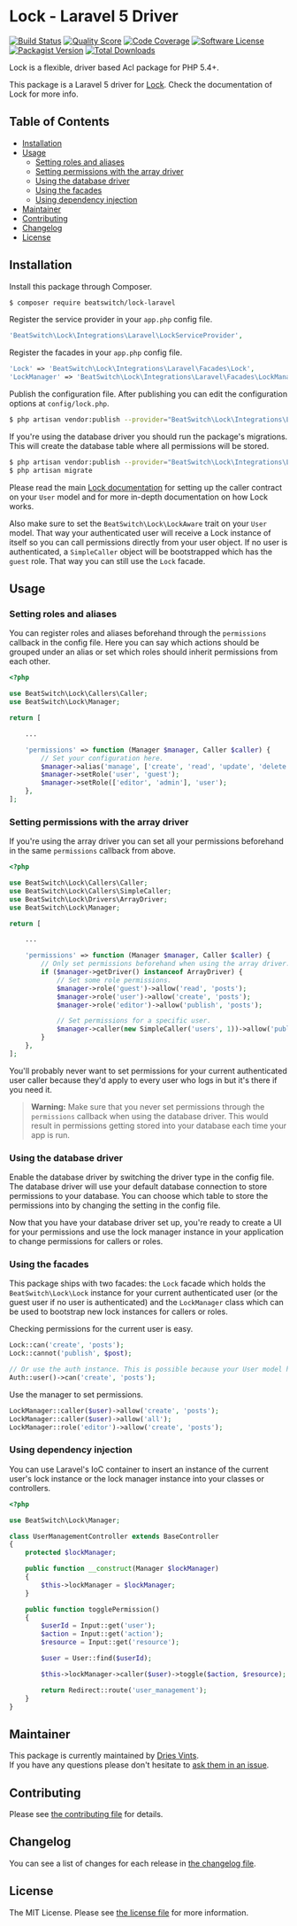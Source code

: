 # Lock - Laravel 5 Driver

[![Build Status](https://img.shields.io/travis/BeatSwitch/lock-laravel/master.svg?style=flat-square)](https://travis-ci.org/BeatSwitch/lock-laravel)
[![Quality Score](https://img.shields.io/scrutinizer/g/BeatSwitch/lock-laravel.svg?style=flat-square)](https://scrutinizer-ci.com/g/BeatSwitch/lock-laravel)
[![Code Coverage](https://img.shields.io/scrutinizer/coverage/g/BeatSwitch/lock-laravel.svg?style=flat-square)](https://scrutinizer-ci.com/g/BeatSwitch/lock-laravel)
[![Software License](https://img.shields.io/badge/license-MIT-brightgreen.svg?style=flat-square)](license.md)
[![Packagist Version](https://img.shields.io/packagist/v/beatswitch/lock-laravel.svg?style=flat-square)](https://packagist.org/packages/beatswitch/lock-laravel)
[![Total Downloads](https://img.shields.io/packagist/dt/beatswitch/lock-laravel.svg?style=flat-square)](https://packagist.org/packages/beatswitch/lock-laravel)

Lock is a flexible, driver based Acl package for PHP 5.4+.

This package is a Laravel 5 driver for [Lock](https://github.com/BeatSwitch/lock). Check the documentation of Lock for more info.

## Table of Contents

- [Installation](#installation)
- [Usage](#usage)
    - [Setting roles and aliases](#setting-roles-and-aliases)
    - [Setting permissions with the array driver](#using-permissions-with-the-array-driver)
    - [Using the database driver](#using-the-database-driver)
    - [Using the facades](#using-the-facades)
    - [Using dependency injection](#using-dependency-injection)
- [Maintainer](#maintainer)
- [Contributing](#contributing)
- [Changelog](#changelog)
- [License](#license)

## Installation

Install this package through Composer.

```bash
$ composer require beatswitch/lock-laravel
```

Register the service provider in your `app.php` config file.

```php
'BeatSwitch\Lock\Integrations\Laravel\LockServiceProvider',
```

Register the facades in your `app.php` config file.

```php
'Lock' => 'BeatSwitch\Lock\Integrations\Laravel\Facades\Lock',
'LockManager' => 'BeatSwitch\Lock\Integrations\Laravel\Facades\LockManager',
```

Publish the configuration file. After publishing you can edit the configuration options at `config/lock.php`.

```bash
$ php artisan vendor:publish --provider="BeatSwitch\Lock\Integrations\Laravel\LockServiceProvider" --tag="config"
```

If you're using the database driver you should run the package's migrations. This will create the database table where all permissions will be stored.

```bash
$ php artisan vendor:publish --provider="BeatSwitch\Lock\Integrations\Laravel\LockServiceProvider" --tag="migrations"
$ php artisan migrate
```

Please read the main [Lock documentation](https://github.com/BeatSwitch/lock) for setting up the caller contract on your `User` model and for more in-depth documentation on how Lock works.

Also make sure to set the `BeatSwitch\Lock\LockAware` trait on your `User` model. That way your authenticated user will receive a Lock instance of itself so you can call permissions directly from your user object. If no user is authenticated, a `SimpleCaller` object will be bootstrapped which has the `guest` role. That way you can still use the `Lock` facade.

## Usage

### Setting roles and aliases

You can register roles and aliases beforehand through the `permissions` callback in the config file. Here you can say which actions should be grouped under an alias or set which roles should inherit permissions from each other.

```php
<?php

use BeatSwitch\Lock\Callers\Caller;
use BeatSwitch\Lock\Manager;

return [

    ...

    'permissions' => function (Manager $manager, Caller $caller) {
        // Set your configuration here.
        $manager->alias('manage', ['create', 'read', 'update', 'delete']);
        $manager->setRole('user', 'guest');
        $manager->setRole(['editor', 'admin'], 'user');
    },
];
```

### Setting permissions with the array driver

If you're using the array driver you can set all your permissions beforehand in the same `permissions` callback from above.

```php
<?php

use BeatSwitch\Lock\Callers\Caller;
use BeatSwitch\Lock\Callers\SimpleCaller;
use BeatSwitch\Lock\Drivers\ArrayDriver;
use BeatSwitch\Lock\Manager;

return [

    ...

    'permissions' => function (Manager $manager, Caller $caller) {
        // Only set permissions beforehand when using the array driver.
        if ($manager->getDriver() instanceof ArrayDriver) {
            // Set some role permissions.
            $manager->role('guest')->allow('read', 'posts');
            $manager->role('user')->allow('create', 'posts');
            $manager->role('editor')->allow('publish', 'posts');

            // Set permissions for a specific user.
            $manager->caller(new SimpleCaller('users', 1))->allow('publish', 'posts');
        }
    },
];
```

You'll probably never want to set permissions for your current authenticated user caller because they'd apply to every user who logs in but it's there if you need it.

> **Warning:** Make sure that you never set permissions through the `permissions` callback when using the database driver. This would result in permissions getting stored into your database each time your app is run.

### Using the database driver

Enable the database driver by switching the driver type in the config file. The database driver will use your default database connection to store permissions to your database. You can choose which table to store the permissions into by changing the setting in the config file.

Now that you have your database driver set up, you're ready to create a UI for your permissions and use the lock manager instance in your application to change permissions for callers or roles.

### Using the facades

This package ships with two facades: the `Lock` facade which holds the `BeatSwitch\Lock\Lock` instance for your current authenticated user (or the guest user if no user is authenticated) and the `LockManager` class which can be used to bootstrap new lock instances for callers or roles.

Checking permissions for the current user is easy.

```php
Lock::can('create', 'posts');
Lock::cannot('publish', $post);

// Or use the auth instance. This is possible because your User model has the LockAware trait.
Auth::user()->can('create', 'posts');
```

Use the manager to set permissions.

```php
LockManager::caller($user)->allow('create', 'posts');
LockManager::caller($user)->allow('all');
LockManager::role('editor')->allow('create', 'posts');
```

### Using dependency injection

You can use Laravel's IoC container to insert an instance of the current user's lock instance or the lock manager instance into your classes or controllers.

```php
<?php

use BeatSwitch\Lock\Manager;

class UserManagementController extends BaseController
{
    protected $lockManager;

    public function __construct(Manager $lockManager)
    {
        $this->lockManager = $lockManager;
    }

    public function togglePermission()
    {
        $userId = Input::get('user');
        $action = Input::get('action');
        $resource = Input::get('resource');

        $user = User::find($userId);

        $this->lockManager->caller($user)->toggle($action, $resource);

        return Redirect::route('user_management');
    }
}
```

## Maintainer

This package is currently maintained by [Dries Vints](https://github.com/driesvints).  
If you have any questions please don't hesitate to [ask them in an issue](https://github.com/BeatSwitch/lock-laravel/issues/new).

## Contributing

Please see [the contributing file](contributing.md) for details.

## Changelog

You can see a list of changes for each release in [the changelog file](changelog.md).

## License

The MIT License. Please see [the license file](license.md) for more information.
